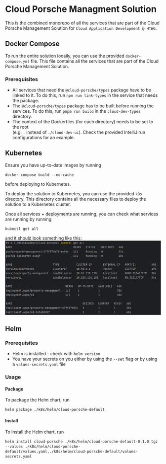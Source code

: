 # Cloud Porsche Managment Solution

This is the combined monorepo of all the services that are part of the Cloud Porsche Management Solution for
`Cloud Application Development @ HTWG`.

## Docker Compose

To run the entire solution locally, you can use the provided `docker-compose.yml` file. This file contains all the
services that are part of the Cloud Porsche Management Solution.

### Prerequisites

- All services that need the `@cloud-porsche/types` package have to be linked to it. To do this, run
  `npm run link-types` in the service that needs the package.
- The `@cloud-porsche/types` package has to be built before running the services. To do this, run `pnpm run build` in
  the
  `cloud-dev-types` directory.
- The context of the Dockerfiles (for each directory) needs to be set to the root  
  (e.g. `.` instead of `./cloud-dev-ui`). Check the provided IntelliJ run configurations for an example.

## Kubernetes

Ensure you have up-to-date images by running

```
docker compose build --no-cache
```

before deploying to Kubernetes.

To deploy the solution to Kubernetes, you can use the provided `k8s` directory. This directory contains all the
necessary files to deploy the solution to a Kubernetes cluster.

Once all services + deployments are running, you can check what services are running by running

```
kubectl get all
```

and it should look something like this:
![example-get-all](./k8s/example-get-all.png)

## Helm

### Prerequisites

- Helm is installed - check with `helm version`
- You have your secrets on you either by using the `--set` flag or by using a `values-secrets.yaml` file

### Usage

#### Package

To package the Helm chart, run

```
helm package ./k8s/helm/cloud-porsche-default 
```

#### Install

To install the Helm chart, run

```
helm install cloud-porsche ./k8s/helm/cloud-porsche-default-0.1.0.tgz --values ./k8s/helm/cloud-porsche-default/values.yaml,./k8s/helm/cloud-porsche-default/values-secrets.yaml
```
